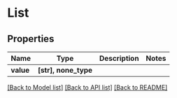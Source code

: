 # List


## Properties
Name | Type | Description | Notes
------------ | ------------- | ------------- | -------------
**value** | **[str], none_type** |  | 

[[Back to Model list]](../README.md#documentation-for-models) [[Back to API list]](../README.md#documentation-for-api-endpoints) [[Back to README]](../README.md)


